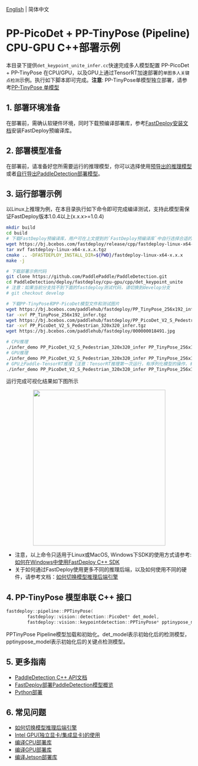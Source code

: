 [English](README.md) | 简体中文
# PP-PicoDet + PP-TinyPose (Pipeline) CPU-GPU C++部署示例

本目录下提供`det_keypoint_unite_infer.cc`快速完成多人模型配置 PP-PicoDet + PP-TinyPose 在CPU/GPU，以及GPU上通过TensorRT加速部署的`单图多人关键点检测`示例。执行如下脚本即可完成。**注意**: PP-TinyPose单模型独立部署，请参考[PP-TinyPose 单模型](../README.md)

## 1. 部署环境准备  
在部署前，需确认软硬件环境，同时下载预编译部署库，参考[FastDeploy安装文档](https://github.com/PaddlePaddle/FastDeploy/blob/develop/docs/cn/build_and_install#FastDeploy预编译库安装)安装FastDeploy预编译库。

## 2. 部署模型准备
在部署前，请准备好您所需要运行的推理模型，你可以选择使用[预导出的推理模型](../../README.md)或者[自行导出PaddleDetection部署模型](../../README.md)。  

## 3. 运行部署示例
以Linux上推理为例，在本目录执行如下命令即可完成编译测试，支持此模型需保证FastDeploy版本1.0.4以上(x.x.x>=1.0.4)

```bash
mkdir build
cd build
# 下载FastDeploy预编译库，用户可在上文提到的`FastDeploy预编译库`中自行选择合适的版本使用
wget https://bj.bcebos.com/fastdeploy/release/cpp/fastdeploy-linux-x64-x.x.x.tgz
tar xvf fastdeploy-linux-x64-x.x.x.tgz
cmake .. -DFASTDEPLOY_INSTALL_DIR=${PWD}/fastdeploy-linux-x64-x.x.x
make -j

# 下载部署示例代码
git clone https://github.com/PaddlePaddle/PaddleDetection.git
cd PaddleDetection/deploy/fastdeploy/cpu-gpu/cpp/det_keypoint_unite
# 注意：如果当前分支找不到下面的fastdeploy测试代码，请切换到develop分支
# git checkout develop

# 下载PP-TinyPose和PP-PicoDet模型文件和测试图片
wget https://bj.bcebos.com/paddlehub/fastdeploy/PP_TinyPose_256x192_infer.tgz
tar -xvf PP_TinyPose_256x192_infer.tgz
wget https://bj.bcebos.com/paddlehub/fastdeploy/PP_PicoDet_V2_S_Pedestrian_320x320_infer.tgz
tar -xvf PP_PicoDet_V2_S_Pedestrian_320x320_infer.tgz
wget https://bj.bcebos.com/paddlehub/fastdeploy/000000018491.jpg

# CPU推理
./infer_demo PP_PicoDet_V2_S_Pedestrian_320x320_infer PP_TinyPose_256x192_infer 000000018491.jpg 0
# GPU推理
./infer_demo PP_PicoDet_V2_S_Pedestrian_320x320_infer PP_TinyPose_256x192_infer 000000018491.jpg 1
# GPU上Paddle-TensorRT推理（注意：TensorRT推理第一次运行，有序列化模型的操作，有一定耗时，需要耐心等待）
./infer_demo PP_PicoDet_V2_S_Pedestrian_320x320_infer PP_TinyPose_256x192_infer 000000018491.jpg 2
```

运行完成可视化结果如下图所示
<div  align="center">  
<img src="https://user-images.githubusercontent.com/16222477/196393343-eeb6b68f-0bc6-4927-871f-5ac610da7293.jpeg", width=359px, height=423px />
</div>  

- 注意，以上命令只适用于Linux或MacOS, Windows下SDK的使用方式请参考: [如何在Windows中使用FastDeploy C++ SDK](https://github.com/PaddlePaddle/FastDeploy/blob/develop/docs/cn/faq/use_sdk_on_windows.md)  
- 关于如何通过FastDeploy使用更多不同的推理后端，以及如何使用不同的硬件，请参考文档：[如何切换模型推理后端引擎](https://github.com/PaddlePaddle/FastDeploy/blob/develop/docs/cn/faq/how_to_change_backend.md) 

## 4. PP-TinyPose 模型串联 C++ 接口

```c++
fastdeploy::pipeline::PPTinyPose(
        fastdeploy::vision::detection::PicoDet* det_model,
        fastdeploy::vision::keypointdetection::PPTinyPose* pptinypose_model)
```

PPTinyPose Pipeline模型加载和初始化。det_model表示初始化后的检测模型，pptinypose_model表示初始化后的关键点检测模型。


## 5. 更多指南
- [PaddleDetection C++ API文档](https://www.paddlepaddle.org.cn/fastdeploy-api-doc/cpp/html/namespacefastdeploy_1_1vision_1_1detection.html)
- [FastDeploy部署PaddleDetection模型概览](../../../)
- [Python部署](../../python/det_keypoint_unite/)

## 6. 常见问题
- [如何切换模型推理后端引擎](https://github.com/PaddlePaddle/FastDeploy/blob/develop/docs/cn/faq/how_to_change_backend.md)
- [Intel GPU(独立显卡/集成显卡)的使用](https://github.com/PaddlePaddle/FastDeploy/blob/develop/tutorials/intel_gpu/README.md)
- [编译CPU部署库](https://github.com/PaddlePaddle/FastDeploy/blob/develop/docs/cn/build_and_install/cpu.md)
- [编译GPU部署库](https://github.com/PaddlePaddle/FastDeploy/blob/develop/docs/cn/build_and_install/gpu.md)
- [编译Jetson部署库](https://github.com/PaddlePaddle/FastDeploy/blob/develop/docs/cn/build_and_install/jetson.md)